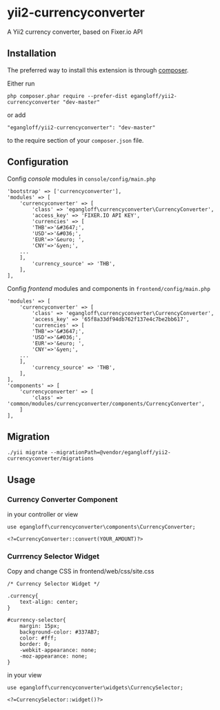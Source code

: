 # yii2-currencyconverter

A Yii2 currency converter, based on Fixer.io API 

## Installation

The preferred way to install this extension is through [composer](http://getcomposer.org/download/).

Either run

```
php composer.phar require --prefer-dist egangloff/yii2-currencyconverter "dev-master"
```

or add

```
"egangloff/yii2-currencyconverter": "dev-master"
```

to the require section of your `composer.json` file.

## Configuration

Config *console* modules in `console/config/main.php`

```
'bootstrap' => ['currencyconverter'],
'modules' => [
    'currencyconverter' => [
        'class' => 'egangloff\currencyconverter\CurrencyConverter',
        'access_key' => 'FIXER.IO API KEY',
        'currencies' => [
		'THB'=>'&#3647;', 
		'USD'=>'&#036;', 
		'EUR'=>'&euro; ',
		'CNY'=>'&yen;',
    ...
	],
        'currency_source' => 'THB',
    ],
],
```

Config *frontend* modules and components in `frontend/config/main.php`

```
'modules' => [
    'currencyconverter' => [
        'class' => 'egangloff\currencyconverter\CurrencyConverter',
        'access_key' => '65f8a33df94db762f137e4c7be2bb617',
        'currencies' => [
		'THB'=>'&#3647;', 
		'USD'=>'&#036;', 
		'EUR'=>'&euro; ',
		'CNY'=>'&yen;',
    ...
	],
        'currency_source' => 'THB',
    ],
],
'components' => [
    'currencyconverter' => [
        'class' =>  'common/modules/currencyconverter/components/CurrencyConverter',
    ]
],
```

## Migration

```
./yii migrate --migrationPath=@vendor/egangloff/yii2-currencyconverter/migrations
```

## Usage

### Currency Converter Component

in your controller or view

```
use egangloff\currencyconverter\components\CurrencyConverter;

<?=CurrencyConverter::convert(YOUR_AMOUNT)?>

```

### Currrency Selector Widget

Copy and change CSS in frontend/web/css/site.css

```
/* Currency Selector Widget */

.currency{
    text-align: center;
}

#currency-selector{
    margin: 15px;
    background-color: #337AB7;
    color: #fff;
    border: 0;
    -webkit-appearance: none;
    -moz-appearance: none;
}
```

in your view

```
use egangloff\currencyconverter\widgets\CurrencySelector;

<?=CurrencySelector::widget()?>

```
